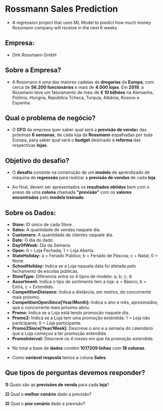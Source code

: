# Rossmann Sales Prediction
-  A regression project that uses ML Model to predict how much money Rossmann company will receive in the next 6 weeks.

## **Empresa:**

-  Dirk Rossmann GmbH


## **Sobre a Empresa?**

-  A Rossmann é uma das maiores cadeias de **drogarias** da **Europa**, com cerca de **56.200 funcionários** e mais de **4.000 lojas**.
Em **2019**, a Rossmann teve um faturamento de mais de **€ 10 bilhões** na Alemanha, Polônia, Hungria, República Tcheca, Turquia, Albânia, Kosovo e Espanha.


## **Qual o problema de negócio?**

-  O **CFO** da empresa quer saber qual será a **previsão de venda**s das próximas **6 semanas**, de cada loja da **Rossmann** espalhadas por toda Europa, para saber qual será o **budget** destinado à **reforma** das respectivas **lojas**.


## **Objetivo do desafio?**

-  O **desafio** consiste na construção de um **modelo** de aprendizado de máquina de **regressão** para realizar a **previsão de vendas** de cada **loja**.

-  Ao final, devem ser apresentados os **resultados obtidos** bem com o anexo de uma **coluna** chamada **"previsão"** com os **valores encontrados** pelo **modelo treinado**.


## **Sobre os Dados:**

 * **Store:** ID único de cada Store.
 * **Sales:** A quantidade de vendas naquele dia.
 * **Customers:** A quantidade de clientes naquele dia.
 * **Date:** O dia do dado.
 * **DayOfWeek:** Dia da Semana.
 * **Open:** 0 = Loja Fechada; 1 = Loja Aberta.
 * **StateHoliday:** a = Feriado Público; b = Feriado de Páscoa; c = Natal; 0 = None.
 * **SchoolHoliday:** Indica se a Loja naquela data foi afetada pelo fechamento de escolas públicas.
 * **StoreType:** Diferencia entra os 4 tipos de modelo: a; b; c; d.
 * **Assortment:** Indica o tipo de sortimento tem a loja: a = Básico; b = Extra, c = Extendido.
 * **CompetitionDistance:** Indica a distância, em metros, do concorrente mais próximo.
 * **CompetitionOpenSince[Year/Month]:** Indica o ano e mês, aproximados, que o concorrente mais próximo abriu.
 * **Promo:** Indica se a Loja está tendo promoção naquele dia.
 * **Promo2:** Indica se a Loja tem uma promoção extendida: 1 = Loja não participante; 0 = Loja participante.
 * **Promo2Since[Year/Week]:** Descreve o ano e a semana do calendário que a Loja começou a ter promoção extendida.
 * **PromoInterval:** Descreve os 4 meses em que há promoção extendida.

-  No total a base de **dados** contém **1017209 linhas** com **18 colunas**.

-  Como **variável resposta** temos a coluna **Sales**.

## **Que tipos de perguntas devemos responder?**

**1)** Quais são as **previsões de venda** para cada **loja**?

**2)** Qual o **melhor cenário** dado a previsão?

**3)** Qual o **pior cenário** dado a previsão?
